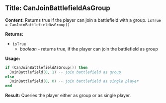 ## Title: CanJoinBattlefieldAsGroup

**Content:**
Returns true if the player can join a battlefield with a group.
`isTrue = CanJoinBattlefieldAsGroup()`

**Returns:**
- `isTrue`
  - *boolean* - returns true, if the player can join the battlefield as group

**Usage:**
```lua
if (CanJoinBattlefieldAsGroup()) then
  JoinBattlefield(0, 1) -- join battlefield as group
else
  JoinBattlefield(0, 0) -- join battlefield as single player
end
```

**Result:**
Queries the player either as group or as single player.